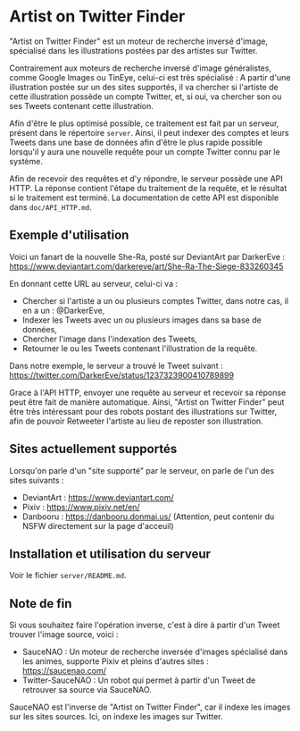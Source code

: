 # Artist on Twitter Finder

"Artist on Twitter Finder" est un moteur de recherche inversé d'image, spécialisé dans les illustrations postées par des artistes sur Twitter.

Contrairement aux moteurs de recherche inversé d'image généralistes, comme Google Images ou TinEye, celui-ci est très spécialisé : A partir d'une illustration postée sur un des sites supportés, il va chercher si l'artiste de cette illustration possède un compte Twitter, et, si oui, va chercher son ou ses Tweets contenant cette illustration.

Afin d'être le plus optimisé possible, ce traitement est fait par un serveur, présent dans le répertoire `server`. Ainsi, il peut indexer des comptes et leurs Tweets dans une base de données afin d'être le plus rapide possible lorsqu'il y aura une nouvelle requête pour un compte Twitter connu par le système.

Afin de recevoir des requêtes et d'y répondre, le serveur possède une API HTTP. La réponse contient l'étape du traitement de la requête, et le résultat si le traitement est terminé. La documentation de cette API est disponible dans `doc/API_HTTP.md`.


## Exemple d'utilisation

Voici un fanart de la nouvelle She-Ra, posté sur DeviantArt par DarkerEve :
https://www.deviantart.com/darkereve/art/She-Ra-The-Siege-833260345

En donnant cette URL au serveur, celui-ci va :
- Chercher si l'artiste a un ou plusieurs comptes Twitter, dans notre cas, il en a un : @DarkerEve,
- Indexer les Tweets avec un ou plusieurs images dans sa base de données,
- Chercher l'image dans l'indexation des Tweets,
- Retourner le ou les Tweets contenant l'illustration de la requête.

Dans notre exemple, le serveur a trouvé le Tweet suivant :
https://twitter.com/DarkerEve/status/1237323900410789899

Grace à l'API HTTP, envoyer une requête au serveur et recevoir sa réponse peut être fait de manière automatique. Ainsi, "Artist on Twitter Finder" peut être très intéressant pour des robots postant des illustrations sur Twitter, afin de pouvoir Retweeter l'artiste au lieu de reposter son illustration.


## Sites actuellement supportés

Lorsqu'on parle d'un "site supporté" par le serveur, on parle de l'un des sites suivants :

* DeviantArt : https://www.deviantart.com/
* Pixiv : https://www.pixiv.net/en/
* Danbooru : https://danbooru.donmai.us/ (Attention, peut contenir du NSFW directement sur la page d'acceuil)


## Installation et utilisation du serveur

Voir le fichier `server/README.md`.


## Note de fin

Si vous souhaitez faire l'opération inverse, c'est à dire à partir d'un Tweet trouver l'image source, voici :
* SauceNAO : Un moteur de recherche inversée d'images spécialisé dans les animes, supporte Pixiv et pleins d'autres sites : https://saucenao.com/
* Twitter-SauceNAO : Un robot qui permet à partir d'un Tweet de retrouver sa source via SauceNAO.

SauceNAO est l'inverse de "Artist on Twitter Finder", car il indexe les images sur les sites sources. Ici, on indexe les images sur Twitter.
